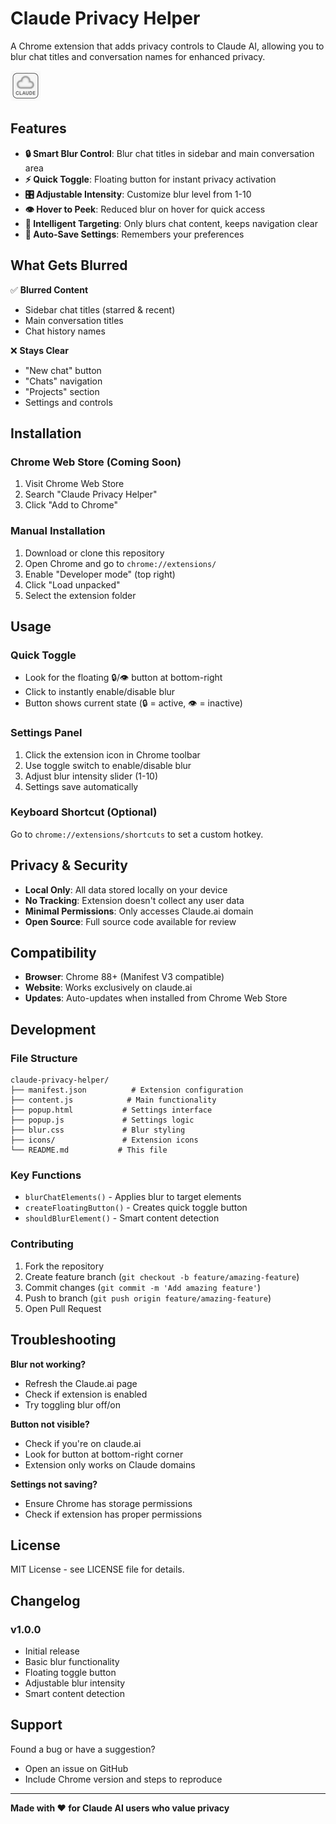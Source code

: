 # Claude Privacy Helper

A Chrome extension that adds privacy controls to Claude AI, allowing you to blur chat titles and conversation names for enhanced privacy.

![Claude Privacy Helper Demo](icon48.png)

## Features

- **🔒 Smart Blur Control**: Blur chat titles in sidebar and main conversation area
- **⚡ Quick Toggle**: Floating button for instant privacy activation
- **🎛️ Adjustable Intensity**: Customize blur level from 1-10
- **👁️ Hover to Peek**: Reduced blur on hover for quick access
- **🎯 Intelligent Targeting**: Only blurs chat content, keeps navigation clear
- **💾 Auto-Save Settings**: Remembers your preferences

## What Gets Blurred

✅ **Blurred Content**
- Sidebar chat titles (starred & recent)
- Main conversation titles
- Chat history names

❌ **Stays Clear**
- "New chat" button
- "Chats" navigation
- "Projects" section
- Settings and controls

## Installation

### Chrome Web Store (Coming Soon)
1. Visit Chrome Web Store
2. Search "Claude Privacy Helper"
3. Click "Add to Chrome"

### Manual Installation
1. Download or clone this repository
2. Open Chrome and go to `chrome://extensions/`
3. Enable "Developer mode" (top right)
4. Click "Load unpacked"
5. Select the extension folder

## Usage

### Quick Toggle
- Look for the floating 🔒/👁️ button at bottom-right
- Click to instantly enable/disable blur
- Button shows current state (🔒 = active, 👁️ = inactive)

### Settings Panel
1. Click the extension icon in Chrome toolbar
2. Use toggle switch to enable/disable blur
3. Adjust blur intensity slider (1-10)
4. Settings save automatically

### Keyboard Shortcut (Optional)
Go to `chrome://extensions/shortcuts` to set a custom hotkey.

## Privacy & Security

- **Local Only**: All data stored locally on your device
- **No Tracking**: Extension doesn't collect any user data
- **Minimal Permissions**: Only accesses Claude.ai domain
- **Open Source**: Full source code available for review

## Compatibility

- **Browser**: Chrome 88+ (Manifest V3 compatible)
- **Website**: Works exclusively on claude.ai
- **Updates**: Auto-updates when installed from Chrome Web Store

## Development

### File Structure
```
claude-privacy-helper/
├── manifest.json          # Extension configuration
├── content.js            # Main functionality
├── popup.html           # Settings interface
├── popup.js             # Settings logic
├── blur.css             # Blur styling
├── icons/               # Extension icons
└── README.md           # This file
```

### Key Functions
- `blurChatElements()` - Applies blur to target elements
- `createFloatingButton()` - Creates quick toggle button
- `shouldBlurElement()` - Smart content detection

### Contributing
1. Fork the repository
2. Create feature branch (`git checkout -b feature/amazing-feature`)
3. Commit changes (`git commit -m 'Add amazing feature'`)
4. Push to branch (`git push origin feature/amazing-feature`)
5. Open Pull Request

## Troubleshooting

**Blur not working?**
- Refresh the Claude.ai page
- Check if extension is enabled
- Try toggling blur off/on

**Button not visible?**
- Check if you're on claude.ai
- Look for button at bottom-right corner
- Extension only works on Claude domains

**Settings not saving?**
- Ensure Chrome has storage permissions
- Check if extension has proper permissions

## License

MIT License - see LICENSE file for details.

## Changelog

### v1.0.0
- Initial release
- Basic blur functionality
- Floating toggle button
- Adjustable blur intensity
- Smart content detection

## Support

Found a bug or have a suggestion?
- Open an issue on GitHub
- Include Chrome version and steps to reproduce

---

**Made with ❤️ for Claude AI users who value privacy**